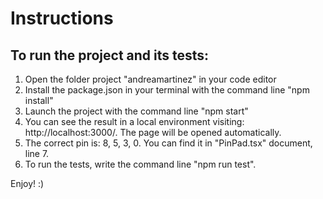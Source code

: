# Instructions

## To run the project and its tests:

1. Open the folder project "andreamartinez" in your code editor
2. Install the package.json in your terminal with the command line "npm install"
3. Launch the project with the command line "npm start"
4. You can see the result in a local environment visiting: http://localhost:3000/. The page will be opened automatically.
5. The correct pin is: 8, 5, 3, 0. You can find it in "PinPad.tsx" document, line 7.
6. To run the tests, write the command line "npm run test".

Enjoy! :)
